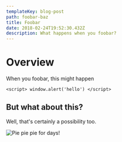 ```yaml
---
templateKey: blog-post
path: foobar-baz
title: Foobar
date: 2018-02-24T19:52:30.432Z
description: What happens when you foobar?
---
```

# Overview

When you foobar, this might happen

```
<script> window.alert('hello') </script>
```

## But what about this?

Well, that's certainly a possibility too.

![Pie pie pie for days!](/img/lucy-heath-176681.jpg)
